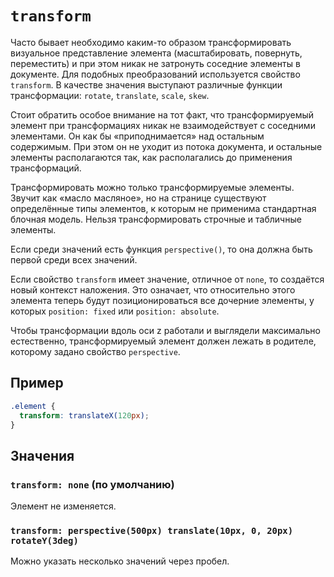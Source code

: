# `transform`

Часто бывает необходимо каким-то образом трансформировать визуальное представление элемента (масштабировать, повернуть, переместить) и при этом никак не затронуть соседние элементы в документе. Для подобных преобразований используется свойство `transform`. В качестве значения выступают различные функции трансформации: `rotate`, `translate`, `scale`, `skew`.

Стоит обратить особое внимание на тот факт, что трансформируемый элемент при трансформациях никак не взаимодействует с соседними элементами. Он как бы «приподнимается» над остальным содержимым. При этом он не уходит из потока документа, и остальные элементы располагаются так, как располагались до применения трансформаций.

Трансформировать можно только трансформируемые элементы. Звучит как «масло масляное», но на странице существуют определённые типы элементов, к которым не применима стандартная блочная модель. Нельзя трансформировать строчные и табличные элементы.

Если среди значений есть функция `perspective()`, то она должна быть первой среди всех значений.

Если свойство `transform` имеет значение, отличное от `none`, то создаётся новый контекст наложения. Это означает, что относительно этого элемента теперь будут позиционироваться все дочерние элементы, у которых `position: fixed` или `position: absolute`.

Чтобы трансформации вдоль оси z работали и выглядели максимально естественно, трансформируемый элемент должен лежать в родителе, которому задано свойство `perspective`.

## Пример

```css
.element {
  transform: translateX(120px);
}
```

## Значения

### `transform: none` (по умолчанию)

Элемент не изменяется.

### `transform: perspective(500px) translate(10px, 0, 20px) rotateY(3deg)`

Можно указать несколько значений через пробел.

